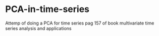 # PCA-in-time-series
Attemp of doing a PCA for time series
pag 157 of book multivariate time series analysis and applications
